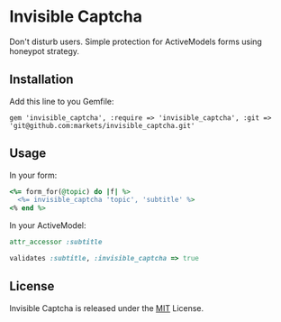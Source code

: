 # Invisible Captcha
Don't disturb users. Simple protection for ActiveModels forms using honeypot strategy.

## Installation
Add this line to you Gemfile:
```
gem 'invisible_captcha', :require => 'invisible_captcha', :git => 'git@github.com:markets/invisible_captcha.git'
```
## Usage
In your form:
```ruby
<%= form_for(@topic) do |f| %>
  <%= invisible_captcha 'topic', 'subtitle' %>
<% end %>

```
In your ActiveModel:
```ruby
attr_accessor :subtitle

validates :subtitle, :invisible_captcha => true
```

## License
Invisible Captcha is released under the [MIT](http://opensource.org/licenses/MIT) License.